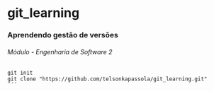 # git_learning
### Aprendendo gestão de versões
###### Módulo - Engenharia de Software 2
```
git init
git clone "https://github.com/telsonkapassola/git_learning.git"
´´´
